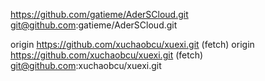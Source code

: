 https://github.com/gatieme/AderSCloud.git
git@github.com:gatieme/AderSCloud.git


origin  https://github.com/xuchaobcu/xuexi.git (fetch)
origin  https://github.com/xuchaobcu/xuexi.git (fetch)
git@github.com:xuchaobcu/xuexi.git